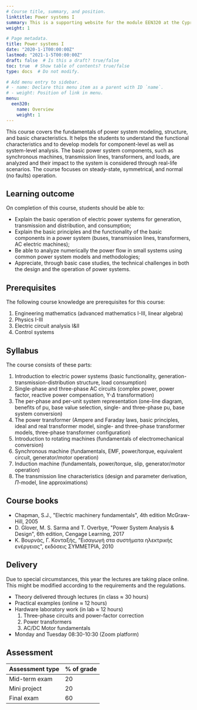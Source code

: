 ```yaml
---
# Course title, summary, and position.
linktitle: Power systems I
summary: This is a supporting website for the module EEN320 at the Cyprus University of Technology
weight: 1

# Page metadata.
title: Power systems I
date: "2020-1-1T00:00:00Z"
lastmod: "2021-1-5T00:00:00Z"
draft: false  # Is this a draft? true/false
toc: true  # Show table of contents? true/false
type: docs  # Do not modify.

# Add menu entry to sidebar.
# - name: Declare this menu item as a parent with ID `name`.
# - weight: Position of link in menu.
menu:
  een320:
    name: Overview
    weight: 1
---
```



This course covers the fundamentals of power system modeling, structure, and basic characteristics. It helps the students to understand the functional characteristics and to develop models for component-level as well as system-level analysis. The basic power system components, such as synchronous machines, transmission lines, transformers, and loads, are analyzed and their impact to the system is considered through real-life scenarios. The course focuses on steady-state, symmetrical, and normal (no faults) operation.

## Learning outcome

On completion of this course, students should be able to:
- Explain the basic operation of electric power systems for generation, transmission and distribution, and consumption;
- Explain the basic principles and the functionality of the basic components in a power system (buses, transmission lines, transformers, AC electric machines);
-  Be able to analyze numerically the power flow in small systems using common power system models and methodologies;
- Appreciate, through basic case studies, the technical challenges in both the design and the operation of power systems.

## Prerequisites

The following course knowledge are prerequisites for this course:
1. Engineering mathematics (advanced mathematics I-III, linear algebra)
2. Physics I-III
3. Electric circuit analysis I&II
4. Control systems

## Syllabus

The course consists of these parts:

1. Introduction to electric power systems (basic functionality, generation-transmission-distribution structure, load consumption)
2. Single-phase and three-phase AC circuits (complex power, power factor, reactive power compensation, Y-$\Delta$ transformation)
3. The per-phase and per-unit system representation (one-line diagram, benefits of pu, base value selection, single- and three-phase pu, base system conversion)
4. The power transformer (Ampere and Faraday laws, basic principles, ideal and real transformer model, single- and three-phase transformer models, three-phase transformer configuration)
5. Introduction to rotating machines (fundamentals of electromechanical conversion)
6. Synchronous machine (fundamentals, EMF, power/torque, equivalent circuit, generator/motor operation)
7. Induction machine (fundamentals, power/torque, slip, generator/motor operation)
8. The transmission line characteristics (design and parameter derivation, $\Pi$-model, line approximations)


## Course books

- Chapman, S.J., "Electric machinery fundamentals", 4th edition McGraw-Hill, 2005
- D. Glover, M. S. Sarma and T. Overbye, "Power System Analysis & Design", 6th edition, Cengage Learning, 2017
- Κ. Βουρνάς, Γ. Κονταξής, "Εισαγωγή στα συστήματα ηλεκτρικής ενέργειας",  εκδόσεις ΣΥΜΜΕΤΡΙΑ, 2010

## Delivery

Due to special circumstances, this year the lectures are taking place online. This might be modified according to the requirements and the regulations.

- Theory delivered through lectures (in class ≈ 30 hours)
- Practical examples (online ≈ 12 hours)
- Hardware laboratory work (in lab ≈ 12 hours)
    1. Three-phase circuits and power-factor correction
    2. Power transformers
    3. AC/DC Motor fundamentals
- Monday and Tuesday 08:30-10:30 (Zoom platform)


## Assessment

| Assessment type | % of grade |
|-----------------|------------|
| Mid-term exam | 20          |
| Mini project  | 20         |
| Final exam      | 60         |